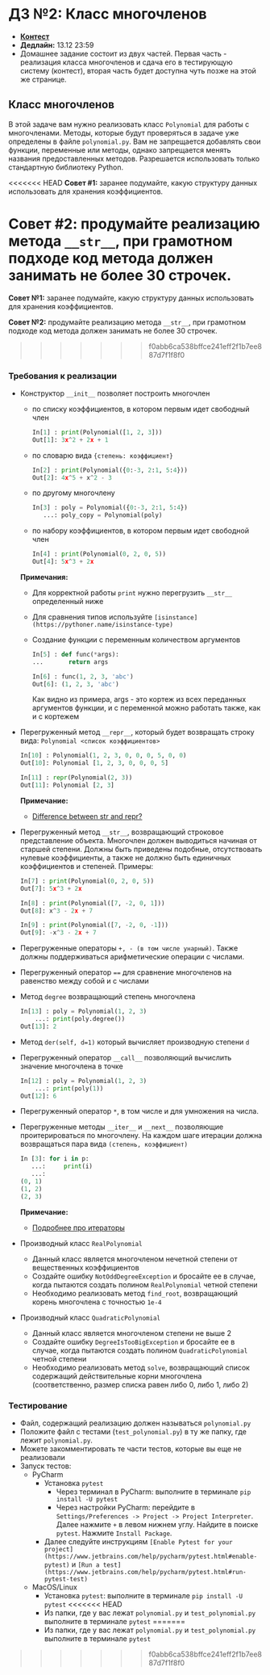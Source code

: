 # ДЗ №2: Класс многочленов

- **[Контест](https://contest.yandex.ru/contest/23118)**
- **Дедлайн:** 13.12 23:59
- Домашнее задание состоит из двух частей. Первая часть - реализация класса многочленов и сдача его в тестирующую систему (контест), вторая часть будет доступна чуть позже на этой же странице.

## Класс многочленов

В этой задаче вам нужно реализовать класс `Polynomial` для работы с многочленами. Методы, которые будут проверяться в задаче уже определены в файле `polynomial.py`. Вам не запрещается добавлять свои функции, переменные или методы, однако запрещается менять названия предоставленных методов. Разрешается использовать только стандартную библиотеку Python. 

<<<<<<< HEAD
**Совет #1:** заранее подумайте, какую структуру данных использовать для хранения коэффициентов.

**Совет #2:** продумайте реализацию метода `__str__`, при грамотном подходе код метода должен занимать не более 30 строчек.
=======
**Совет №1:** заранее подумайте, какую структуру данных использовать для хранения коэффициентов.

**Совет №2:** продумайте реализацию метода `__str__`, при грамотном подходе код метода должен занимать не более 30 строчек.
>>>>>>> f0abb6ca538bffce241eff2f1b7ee887d7f1f8f0

### Требования к реализации

- Конструктор `__init__` позволяет построить многочлен
    - по списку коэффициентов, в котором первым идет свободный член

        ```python
        In[1] : print(Polynomial([1, 2, 3]))
        Out[1]: 3x^2 + 2x + 1
        ```

    - по словарю вида `{степень: коэффициент}`

        ```python
        In[2] : print(Polynomial({0:-3, 2:1, 5:4}))
        Out[2]: 4x^5 + x^2 - 3
        ```

    - по другому многочлену

        ```python
        In[3] : poly = Polynomial({0:-3, 2:1, 5:4})
           ...: poly_copy = Polynomial(poly)
        ```

    - по набору коэффициентов, в котором первым идет свободной член

        ```python
        In[4] : print(Polynomial(0, 2, 0, 5))
        Out[4]: 5x^3 + 2x
        ```

    **Примечания:**

    - Для корректной работы `print` нужно перегрузить `__str__` определенный ниже
    - Для сравнения типов используйте `[isinstance](https://pythoner.name/isinstance-type)`
    - Создание функции с переменным количеством аргументов

        ```python
        In[5] : def func(*args):
        ...       return args

        In[6] : func(1, 2, 3, 'abc')
        Out[6]:	(1, 2, 3, 'abc')
        ```

        Как видно из примера, args - это кортеж из всех переданных аргументов функции, и с переменной можно работать также, как и с кортежем

- Перегруженный метод `__repr__`, который будет возвращать строку вида: `Polynomial <список коэффициентов>`

    ```python
    In[10] : Polynomial(1, 2, 3, 0, 0, 0, 5, 0, 0)
    Out[10]: Polynomial [1, 2, 3, 0, 0, 0, 5]

    In[11] : repr(Polynomial(2, 3))
    Out[11]: Polynomial [2, 3]
    ```

    **Примечание:**

    - [Difference between str and repr?](https://stackoverflow.com/questions/1436703/difference-between-str-and-repr)
- Перегруженный метод `__str__`, возвращающий строковое представление объекта. Многочлен должен выводиться начиная от старшей степени. Должны быть приведены подобные, отсутствовать нулевые коэффициенты, а также не должно быть единичных коэффициентов и степеней. Примеры:

    ```python
    In[7] : print(Polynomial(0, 2, 0, 5))
    Out[7]: 5x^3 + 2x

    In[8] : print(Polynomial([7, -2, 0, 1]))
    Out[8]: x^3 - 2x + 7

    In[9] : print(Polynomial([7, -2, 0, -1]))
    Out[9]: -x^3 - 2x + 7
    ```

- Перегруженные операторы `+, - (в том числе унарный)`. Также должны поддерживаться арифметические операции с числами.
- Перегруженный оператор `==` для сравнение многочленов на равенство между собой и с числами
- Метод `degree` возвращающий степень многочлена

    ```python
    In[13] : poly = Polynomial(1, 2, 3)
        ...: print(poly.degree())
    Out[13]: 2
    ```

- Метод `der(self, d=1)` который вычисляет производную степени `d`
- Перегруженный оператор `__call__` позволяющий вычислить значение многочлена в точке

    ```python
    In[12] : poly = Polynomial(1, 2, 3)
        ...: print(poly(1))
    Out[12]: 6
    ```

- Перегруженный оператор `*`, в том числе и для умножения на числа.
- Перегруженные методы `__iter__` и `__next__` позволяющие проитерироваться по многочлену. На каждом шаге итерации должна возвращаться пара вида `(степень, коэффициент)`

    ```python
    In [3]: for i in p:
       ...:     print(i)
       ...:
    (0, 1)
    (1, 2)
    (2, 3)
    ```

    **Примечание:**

    - [Подробнее про итераторы](https://www.programiz.com/python-programming/iterator)
- Производный класс `RealPolynomial`
    - Данный класс является многочленом нечетной степени от вещественных коэффициентов
    - Создайте ошибку `NotOddDegreeException` и бросайте ее в случае, когда пытаются создать полином `RealPolynomial` четной степени
    - Необходимо реализовать метод `find_root`, возвращающий корень многочлена с точностью `1e-4`
- Производный класс `QuadraticPolynomial`
    - Данный класс является многочленом степени не выше 2
    - Создайте ошибку `DegreeIsTooBigException` и бросайте ее в случае, когда пытаются создать полином `QuadraticPolynomial` четной степени
    - Необходимо реализовать метод `solve`, возвращающий список содержащий действительные корни многочлена (соответственно, размер списка равен либо 0, либо 1, либо 2)

### Тестирование

- Файл, содержащий реализацию должен называться `polynomial.py`
- Положите файл с тестами (`test_polynomial.py`) в ту же папку, где лежит `polynomial.py`.
- Можете закомментировать те части тестов, которые вы еще не реализовали
- Запуск тестов:
    - PyCharm
        - Установка `pytest`
            - Через терминал в PyCharm:
            выполните в терминале `pip install -U pytest`
            - Через настройки PyCharm:
            перейдите в `Settings/Preferences -> Project -> Project Interpreter`. Далее нажмите `+` в левом нижнем углу. Найдите в поиске `pytest`. Нажмите `Install Package`.
        - Далее следуйте инструкциям `[Enable Pytest for your project](https://www.jetbrains.com/help/pycharm/pytest.html#enable-pytest)` и `[Run a test](https://www.jetbrains.com/help/pycharm/pytest.html#run-pytest-test)`
    - MacOS/Linux
        - Установка `pytest`: выполните в терминале `pip install -U pytest`
<<<<<<< HEAD
        - Из папки, где у вас лежат `polynomial.py` и `test_polynomial.py` выполните в терминале `pytest`
=======
        - Из папки, где у вас лежат `polynomial.py` и `test_polynomial.py` выполните в терминале `pytest`
>>>>>>> f0abb6ca538bffce241eff2f1b7ee887d7f1f8f0

